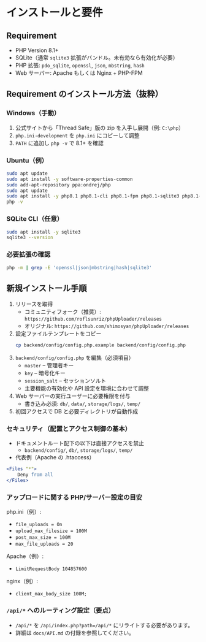 # インストールと要件

## Requirement

- PHP Version 8.1+
- SQLite（通常 `sqlite3` 拡張がバンドル。未有効なら有効化が必要）
- PHP 拡張: `pdo_sqlite`, `openssl`, `json`, `mbstring`, `hash`
- Web サーバー: Apache もしくは Nginx + PHP-FPM

## Requirement のインストール方法（抜粋）

### Windows（手動）
1. 公式サイトから「Thread Safe」版の zip を入手し展開（例: `C:\php`）
2. `php.ini-development` を `php.ini` にコピーして調整
3. `PATH` に追加し `php -v` で 8.1+ を確認

### Ubuntu（例）
```bash
sudo apt update
sudo apt install -y software-properties-common
sudo add-apt-repository ppa:ondrej/php
sudo apt update
sudo apt install -y php8.1 php8.1-cli php8.1-fpm php8.1-sqlite3 php8.1-mbstring php8.1-json php8.1-openssl php8.1-hash
php -v
```

### SQLite CLI（任意）
```bash
sudo apt install -y sqlite3
sqlite3 --version
```

### 必要拡張の確認
```bash
php -m | grep -E 'openssl|json|mbstring|hash|sqlite3'
```

## 新規インストール手順

1. リリースを取得
   - コミュニティフォーク（推奨）: `https://github.com/roflsunriz/phpUploader/releases`
   - オリジナル: `https://github.com/shimosyan/phpUploader/releases`
2. 設定ファイルテンプレートをコピー
   ```bash
   cp backend/config/config.php.example backend/config/config.php
   ```
3. `backend/config/config.php` を編集（必須項目）
   - `master` – 管理者キー
   - `key` – 暗号化キー
   - `session_salt` – セッションソルト
   - 主要機能の有効化や API 設定を環境に合わせて調整
4. Web サーバーの実行ユーザーに必要権限を付与
   - 書き込み必須: `db/`, `data/`, `storage/logs/`, `temp/`
5. 初回アクセスで DB と必要ディレクトリが自動作成

### セキュリティ（配置とアクセス制御の基本）

- ドキュメントルート配下の以下は直接アクセスを禁止
  - `backend/config/`, `db/`, `storage/logs/`, `temp/`
- 代表例（Apache の .htaccess）
```apache
<Files "*">
    Deny from all
</Files>
```

### アップロードに関する PHP/サーバー設定の目安

php.ini（例）:
- `file_uploads = On`
- `upload_max_filesize = 100M`
- `post_max_size = 100M`
- `max_file_uploads = 20`

Apache（例）:
- `LimitRequestBody 104857600`

nginx（例）:
- `client_max_body_size 100M;`

### `/api/*` へのルーティング設定（要点）

- `/api/*` を `/api/index.php?path=/api/*` にリライトする必要があります。
- 詳細は `docs/API.md` の付録を参照してください。

